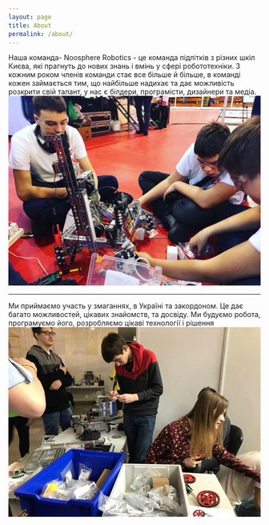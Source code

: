 ```yaml
---
layout: page
title: About
permalink: /about/
---
```

Наша команда- Noosphere Robotics - це команда підлітків з різних шкіл Києва, які прагнуть до нових знань і вмінь у сфері робототехніки.
З кожним роком членів команди стає все більше й більше, в команді кожен займається тим, що найбільше надихає та дає можливість розкрити свій талант, у нас є білдери, програмісти, дизайнери та медіа.
![photo-1](images/photo1.jpg)

---

Ми приймаємо участь у змаганнях, в Україні та закордоном. Це дає багато можливостей, цікавих знайомств, та досвіду.
Ми будуємо робота, програмуємо його, розробляємо цікаві технології і рішення
![photo-2](images/photo2.jpg)


